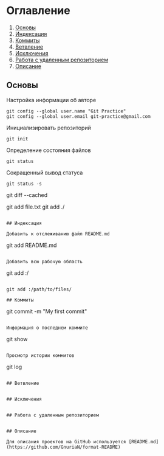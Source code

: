 # Оглавление

1. [Основы](#Основы)
2. [Индексация](#Индексация)
3. [Коммиты](#Коммиты)
4. [Ветвление](#Ветвление)
5. [Исключения](#Исключения)
6. [Работа с удаленным репозиторием](#Работа-с-удаленным-репозиторием)
7. [Описание](#Описание)

## Основы

Настройка информации об авторе

```
git config --global user.name "Git Practice"
git config --global user.email git-practice@gmail.com
```

Инициализировать репозиторий
```
git init
```

Определение состояния файлов
```
git status
```

Сокращенный вывод статуса
```
git status -s
```

git diff --cached

git add file.txt
git add ./
```

## Индексация

Добавить к отслеживанию файл README.md
```
git add README.md
```

Добавить всю рабочую область
```
git add :/
```

git add :/path/to/files/

## Коммиты
```
git commit -m "My first commit"

```

Информация о последнем коммите
```
git show
```

Просмотр истории коммитов
```
git log
```

## Ветвление
```


```

## Исключения
```


```

## Работа с удаленным репозиторием
```


```

## Описание

Для описания проектов на GitHub используется [README.md](https://github.com/GnuriaN/format-README)